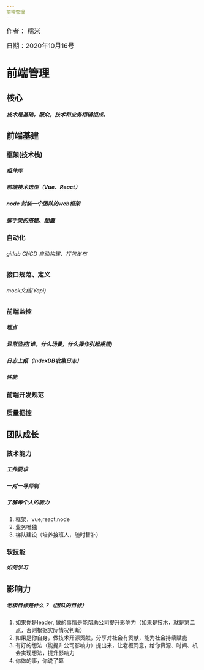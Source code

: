 ```yaml
---
前端管理
---
```


<big>作者： 糯米</big>

<big>日期：2020年10月16号</big>

# 前端管理

## 核心

##### 技术是基础，服众，技术和业务相辅相成。

## 前端基建

### 框架(技术栈)

##### 组件库

##### 前端技术选型（Vue、React）

##### node 封装一个团队的web框架

##### 脚手架的搭建、配置

### 自动化

###### gitlab CI/CD  自动构建、打包发布

### 接口规范、定义

###### mock文档(Yapi)

### 前端监控

##### 埋点

##### 异常监控(谁，什么场景，什么操作引起报错)

##### 日志上报（IndexDB收集日志）

##### 性能

### 前端开发规范

### 质量把控

## 团队成长

### 技术能力

##### 工作要求

##### 一对一导师制

##### 了解每个人的能力

1. 框架，vue,react,node
2. 业务唯独
3. 梯队建设（培养接班人，随时替补）

### 软技能

##### 如何学习

## 影响力

##### 老板目标是什么？（团队的目标）

1. 如果你是leader, 做的事情是能帮助公司提升影响力（如果是技术，就是第二点，否则根据实际情况判断）
2. 如果是你自身，做技术开源贡献，分享对社会有贡献，能为社会持续赋能
3. 有好的想法（能提升公司影响力）提出来，让老板同意，给你资源、时间、机会实现想法，提升影响力
4. 你做的事，你说了算

